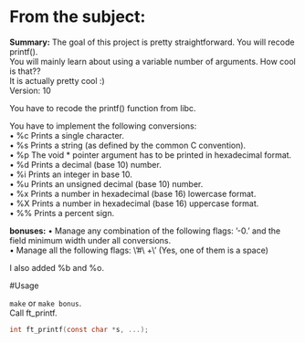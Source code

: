 # From the subject:

__Summary:__
The goal of this project is pretty straightforward. You will recode printf().  
You will mainly learn about using a variable number of arguments. How cool is that\?\?  
It is actually pretty cool :)  
Version: 10  

You have to recode the printf() function from libc.  

You have to implement the following conversions:  
• %c Prints a single character.  
• %s Prints a string (as defined by the common C convention).  
• %p The void * pointer argument has to be printed in hexadecimal format.  
• %d Prints a decimal (base 10) number.  
• %i Prints an integer in base 10.  
• %u Prints an unsigned decimal (base 10) number.  
• %x Prints a number in hexadecimal (base 16) lowercase format.  
• %X Prints a number in hexadecimal (base 16) uppercase format.  
• %% Prints a percent sign.  

__bonuses:__
• Manage any combination of the following flags: ’-0.’ and the field minimum width under all conversions.  
• Manage all the following flags: \’\#\ \+\’ (Yes, one of them is a space)  

I also added %b and %o.  

#Usage

`make` or `make bonus`.  
Call ft\_printf.  
```c
int	ft_printf(const char *s, ...);
```
